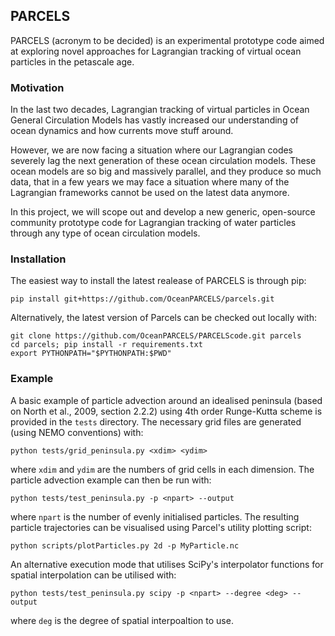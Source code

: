 ## PARCELS

PARCELS (acronym to be decided) is an experimental prototype code aimed at exploring novel approaches for Lagrangian tracking of virtual ocean particles in the petascale age.

### Motivation

In the last two decades, Lagrangian tracking of virtual particles in Ocean General Circulation Models has vastly increased our understanding of ocean dynamics and how currents move stuff around.

However, we are now facing a situation where our Lagrangian codes severely lag the next generation of these ocean circulation models. These ocean models are so big and massively parallel, and they produce so much data, that in a few years we may face a situation where many of the Lagrangian frameworks cannot be used on the latest data anymore.

In this project, we will scope out and develop a new generic, open-source community prototype code for Lagrangian tracking of water particles through any type of ocean circulation models. 

### Installation

The easiest way to install the latest realease of PARCELS is through pip:
```
pip install git+https://github.com/OceanPARCELS/parcels.git
```
Alternatively, the latest version of Parcels can be checked out locally with:
```
git clone https://github.com/OceanPARCELS/PARCELScode.git parcels
cd parcels; pip install -r requirements.txt
export PYTHONPATH="$PYTHONPATH:$PWD"
```

### Example
A basic example of particle advection around an idealised peninsula
(based on North et al., 2009, section 2.2.2) using 4th order
Runge-Kutta scheme is provided in the `tests` directory. The necessary
grid files are generated (using NEMO conventions) with:
```
python tests/grid_peninsula.py <xdim> <ydim>
```
where `xdim` and `ydim` are the numbers of grid cells in each
dimension. The particle advection example can then be run with:
```
python tests/test_peninsula.py -p <npart> --output
```
where `npart` is the number of evenly initialised particles. The
resulting particle trajectories can be visualised using Parcel's
utility plotting script:
```
python scripts/plotParticles.py 2d -p MyParticle.nc
```
An alternative execution mode that utilises SciPy's interpolator
functions for spatial interpolation can be utilised with:
```
python tests/test_peninsula.py scipy -p <npart> --degree <deg> --output
```
where `deg` is the degree of spatial interpoaltion to use.
